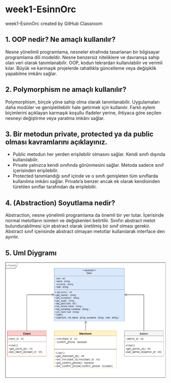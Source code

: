 # week1-EsinnOrc
week1-EsinnOrc created by GitHub Classroom
## 1. OOP nedir? Ne amaçlı kullanılır?
Nesne yönelimli programlama, nesneler etrafında tasarlanan bir bilgisayar programlama dili modeldir. Nesne benzersiz niteliklere ve davranışa sahip olan veri olarak tanımlanabilir. OOP, kodun tekrardan kullanılabilir ve verimli kılar. Büyük ve karmaşık projelerde rahatlıkla güncelleme veya değişiklik yapabilme imkânı sağlar. 

## 2. Polymorphism ne amaçlı kullanılır?
Polymorphism, birçok yöne sahip olma olarak tanımlanabilir. Uygulamaları daha modüler ve genişletilebilir hale getirmek için kullanılır. Farklı eylem biçimlerini açıklayan karmaşık koşullu ifadeler yerine, ihtiyaca göre seçilen nesneyi değiştirme veya yaratma imkânı sağlar.

## 3. Bir metodun private, protected ya da public olması kavramlarını açıklayınız.
- Public metodun her yerden erişilebilir olmasını sağlar. Kendi sınıfı dışında kullanılabilir. 
- Private yalnızca kendi sınıfında görünmesini sağlar.  Metoda sadece sınıf içerisinden erişilebilir.  
- Protected tanımlandığı sınıf içinde ve o sınıfı genişleten tüm sınıflarda kullanılma imkânı sağlar. Private’a benzer ancak ek olarak kendisinden türetilen sınıflar tarafından da erişilebilir.
    
## 4. (Abstraction) Soyutlama nedir?
Abstraction, nesne yönelimli programlama da önemli bir yer tutar. İçerisinde normal metotların isimleri ve değişkenleri belirtilir. Sınıfın abstract metot bulundurabilmesi için abstract olarak üretilmiş bir sınıf olması gerekir. Abstract sınıf içerisinde abstract olmayan metotlar kullanılarak interface den ayırılır. 

## 5. Uml Diygramı
<picture>
    <img alt="UmlDiygram" src="https://github.com/EnUygunPatikaBootCamp/week1-EsinnOrc/blob/main/UmlDiyagram.png">
</picture>
